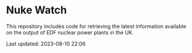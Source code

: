 # Nuke Watch

This repository includes code for retrieving the latest information available on the output of EDF nuclear power plants in the UK.

Last updated: 2023-08-10 22:06